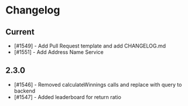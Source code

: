 # Changelog

## Current

- [#1549] - Add Pull Request template and add CHANGELOG.md
- [#1551] - Add Address Name Service

## 2.3.0

- [#1546] - Removed calculateWinnings calls and replace with query to backend
- [#1547] - Added leaderboard for return ratio
